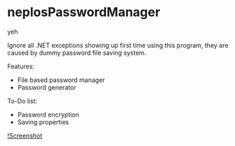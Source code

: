 # neplosPasswordManager
yeh

Ignore all .NET exceptions showing up first time using this program, they are caused by dummy password file saving system.

Features:
- File based password manager
- Password generator

To-Do list:
- Password encryption
- Saving properties

[!Screenshot](https://i.imgur.com/FZXO6Rh.png)
